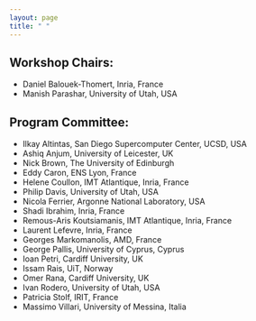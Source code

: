 ```yaml
---
layout: page
title: " "
---
```


## Workshop Chairs:

- Daniel Balouek-Thomert, Inria, France
- Manish Parashar, University of Utah, USA


## Program Committee:
- Ilkay Altintas, San Diego Supercomputer Center, UCSD, USA
- Ashiq	Anjum, University of Leicester, UK
- Nick Brown, The University of Edinburgh
- Eddy Caron, ENS Lyon, France
- Helene Coullon, IMT Atlantique, Inria, France
- Philip Davis, University of Utah, USA
- Nicola Ferrier, Argonne National Laboratory, USA
- Shadi	Ibrahim, Inria, France
- Remous-Aris Koutsiamanis, IMT Atlantique, Inria, France
- Laurent Lefevre, Inria, France
- Georges Markomanolis, AMD, France
- George Pallis, University of Cyprus, Cyprus
- Ioan Petri, Cardiff University, UK
- Issam Rais, UiT, Norway
- Omer Rana, Cardiff University, UK
- Ivan Rodero, University of Utah, USA
- Patricia Stolf, IRIT, France
- Massimo Villari, University of Messina, Italia